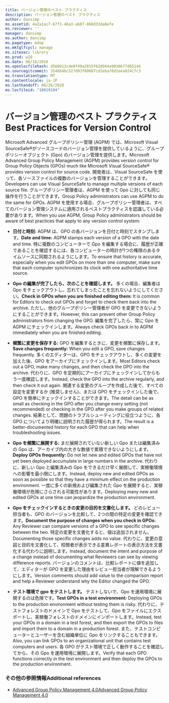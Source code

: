 ```yaml
---
title: バージョン管理のベスト プラクティス
description: バージョン管理のベスト プラクティス
author: dansimp
ms.assetid: 4a2a1ac7-67f3-4ba3-ab07-860d33da0efe
ms.reviewer: ''
manager: dansimp
ms.author: dansimp
ms.pagetype: mdop
ms.mktglfcycl: manage
ms.sitesec: library
ms.prod: w10
ms.date: 06/16/2016
ms.openlocfilehash: d560913c4e0f49a2015f620564a9038677d65144
ms.sourcegitcommit: 354664bc527d93f80687cd2eba70d1eea024c7c3
ms.translationtype: MT
ms.contentlocale: ja-JP
ms.lasthandoff: 06/26/2020
ms.locfileid: "10819194"
---
```

# <span data-ttu-id="09171-103">バージョン管理のベスト プラクティス</span><span class="sxs-lookup"><span data-stu-id="09171-103">Best Practices for Version Control</span></span>


<span data-ttu-id="09171-104">Microsoft Advanced グループポリシー管理 (AGPM) では、Microsoft Visual SourceSafe®がソースコードのバージョン管理を提供しているように、グループポリシーオブジェクト (Gpo) のバージョン管理を提供します。</span><span class="sxs-lookup"><span data-stu-id="09171-104">Microsoft Advanced Group Policy Management (AGPM) provides version control for Group Policy Objects (GPOs) much like Microsoft Visual SourceSafe® provides version control for source code.</span></span> <span data-ttu-id="09171-105">開発者は、Visual SourceSafe を使って、各ソースファイルの複数のバージョンを管理することができます。</span><span class="sxs-lookup"><span data-stu-id="09171-105">Developers can use Visual SourceSafe to manage multiple versions of each source file.</span></span> <span data-ttu-id="09171-106">グループポリシー管理者は、AGPM を使って Gpo に対しても同じ操作を行うことができます。</span><span class="sxs-lookup"><span data-stu-id="09171-106">Group Policy administrators can use AGPM to do the same for GPOs.</span></span> <span data-ttu-id="09171-107">AGPM を使用する場合、グループポリシー管理者は、すべてのバージョン管理システムに適用されるベストプラクティスを認識している必要があります。</span><span class="sxs-lookup"><span data-stu-id="09171-107">When you use AGPM, Group Policy administrators should be aware of best practices that apply to any version control system:</span></span>

-   <span data-ttu-id="09171-108">**日付と時刻:** AGPM は、GPO の各バージョンを日付と時刻でスタンプします。</span><span class="sxs-lookup"><span data-stu-id="09171-108">**Date and time:** AGPM stamps each version of a GPO with the date and time.</span></span> <span data-ttu-id="09171-109">特に複数のコンピューターで Gpo を編集する場合に、履歴が正確であることを確認するには、各コンピューターの時計が1つの権限のあるタイムソースに同期されるようにします。</span><span class="sxs-lookup"><span data-stu-id="09171-109">To ensure that history is accurate, especially when you edit GPOs on more than one computer, make sure that each computer synchronizes its clock with one authoritative time source.</span></span>

-   <span data-ttu-id="09171-110">**Gpo の編集が完了したら、次のことを確認します。** 多くの場合、編集者は Gpo をチェックアウトし、忘れてしまったことを忘れないようにしてください。</span><span class="sxs-lookup"><span data-stu-id="09171-110">**Check in GPOs when you are finished editing them:** It is common for Editors to check out GPOs and forget to check them back into the archive.</span></span> <span data-ttu-id="09171-111">ただし、他のグループポリシー管理者が GPO を変更できないようにすることができます。</span><span class="sxs-lookup"><span data-stu-id="09171-111">However, this can prevent other Group Policy administrators from changing the GPO.</span></span> <span data-ttu-id="09171-112">編集を完了したら、常に Gpo を AGPM にチェックインします。</span><span class="sxs-lookup"><span data-stu-id="09171-112">Always check GPOs back in to AGPM immediately when you are finished editing.</span></span>

-   <span data-ttu-id="09171-113">**頻繁に変更を保存する:** GPO を編集するときに、変更を頻繁に保存します。</span><span class="sxs-lookup"><span data-stu-id="09171-113">**Save changes frequently:** When you edit a GPO, save changes frequently.</span></span> <span data-ttu-id="09171-114">多くのエディターは、GPO をチェックアウトし、多くの変更を加えた後、GPO をアーカイブにチェックインします。</span><span class="sxs-lookup"><span data-stu-id="09171-114">Most Editors check out a GPO, make many changes, and then check the GPO into the archive.</span></span> <span data-ttu-id="09171-115">代わりに、GPO を定期的にアーカイブにチェックインしてからもう一度確認します。</span><span class="sxs-lookup"><span data-stu-id="09171-115">Instead, check the GPO into the archive regularly, and then check it out again.</span></span> <span data-ttu-id="09171-116">関連する変更のグループを作成した後で、すべての設定を変更するか (推奨しません)、または GPO をチェックインした後で、GPO を簡単にチェックインすることができます。</span><span class="sxs-lookup"><span data-stu-id="09171-116">The detail can be as small as checking in the GPO after you change every setting (not recommended) or checking in the GPO after you make groups of related changes.</span></span> <span data-ttu-id="09171-117">結果として、問題のトラブルシューティングに役立つように、各 GPO についてより明確に説明された履歴が得られます。</span><span class="sxs-lookup"><span data-stu-id="09171-117">The result is a better-documented history for each GPO that can help when troubleshooting issues.</span></span>

-   <span data-ttu-id="09171-118">**Gpo を頻繁に展開する:** まだ展開されていない新しい Gpo または編集済みの Gpo は、アーカイブ内の大きな数値で累積できないようにします。</span><span class="sxs-lookup"><span data-stu-id="09171-118">**Deploy GPOs frequently:** Do not let new and edited GPOs that have not yet been deployed accumulate in large numbers in the archive.</span></span> <span data-ttu-id="09171-119">代わりに、新しい Gpo と編集済みの Gpo をできるだけ早く展開して、実稼働環境への影響を最小限にします。</span><span class="sxs-lookup"><span data-stu-id="09171-119">Instead, deploy new and edited GPOs as soon as possible so that they have a minimum effect on the production environment.</span></span> <span data-ttu-id="09171-120">一度に多くの新規および編集された Gpo を展開すると、実稼働環境が危険にさらされる可能性があります。</span><span class="sxs-lookup"><span data-stu-id="09171-120">Deploying many new and edited GPOs at one time can jeopardize the production environment.</span></span>

-   <span data-ttu-id="09171-121">**Gpo をチェックインするときの変更の目的を文書化します。** どのレビュー担当者も、GPO のバージョンを比較して、2つの間の特定の変更を確認できます。</span><span class="sxs-lookup"><span data-stu-id="09171-121">**Document the purpose of changes when you check in GPOs:** Any Reviewer can compare versions of a GPO to see specific changes between the two.</span></span> <span data-ttu-id="09171-122">特定の変更を文書化すると、値は追加されません。</span><span class="sxs-lookup"><span data-stu-id="09171-122">Documenting those specific changes adds no value.</span></span> <span data-ttu-id="09171-123">代わりに、変更の意図と目的を文書化して、校閲者が表示できる差異レポートの表示方法を文書化する代わりに説明します。</span><span class="sxs-lookup"><span data-stu-id="09171-123">Instead, document the intent and purpose of a change instead of documenting what Reviewers can see by viewing difference reports.</span></span> <span data-ttu-id="09171-124">バージョンのコメントは、比較レポートに値を追加して、エディターが GPO を変更した理由をレビュー担当者が理解できるようにします。</span><span class="sxs-lookup"><span data-stu-id="09171-124">Version comments should add value to the comparison report and help a Reviewer understand why the Editor changed the GPO.</span></span>

-   <span data-ttu-id="09171-125">**テスト環境で gpo をテストします。** テストしないで、Gpo を運用環境に展開するのは危険です。</span><span class="sxs-lookup"><span data-stu-id="09171-125">**Test GPOs in a test environment:** Deploying GPOs to the production environment without testing them is risky.</span></span> <span data-ttu-id="09171-126">代わりに、テストフォレストのドメインで Gpo をテストして、Gpo をファイルにエクスポートし、実稼働フォレストのドメインにインポートします。</span><span class="sxs-lookup"><span data-stu-id="09171-126">Instead, test your GPOs in a domain in a test forest, and then export the GPOs to files and import them to a domain in a production forest.</span></span> <span data-ttu-id="09171-127">また、テストコンピューターとユーザーを含む組織単位に Gpo をリンクすることもできます。</span><span class="sxs-lookup"><span data-stu-id="09171-127">Also, you can link GPOs to an organizational unit that contains test computers and users.</span></span> <span data-ttu-id="09171-128">各 GPO がテスト環境で正しく動作することを確認してから、その Gpo を運用環境に展開します。</span><span class="sxs-lookup"><span data-stu-id="09171-128">Verify that each GPO functions correctly in the test environment and then deploy the GPOs to the production environment.</span></span>

### <span data-ttu-id="09171-129">その他の参照情報</span><span class="sxs-lookup"><span data-stu-id="09171-129">Additional references</span></span>

-   [<span data-ttu-id="09171-130">Advanced Group Policy Management 4.0</span><span class="sxs-lookup"><span data-stu-id="09171-130">Advanced Group Policy Management 4.0</span></span>](advanced-group-policy-management-40.md)

 

 





